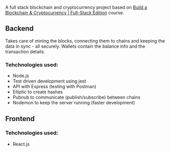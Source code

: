 A full stack blockchain and cryptocurrency project based on [Build a Blockchain & Cryptocurrency | Full-Stack Edition](https://www.udemy.com/build-blockchain-full-stack/) course.

## Backend 

Takes care of mining the blocks, connecting them to chains and keeping the data in sync - all securely. Wallets contain the balance info and the transaction details. 

### Tehchnologies used:
* Node.js
* Test driven development using jest
* API with Express (testing with Postman)
* Elliptic to create hashes
* Pubnub to communicate (publish/subscribe) between chains
* Nodemon to keep the server running (faster development)

## Frontend

### Tehchnologies used:
* React.js